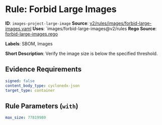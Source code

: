 # Rule: Forbid Large Images

**ID**: `images-project-large-image`
**Source**: [v2/rules/images/forbid-large-images.yaml](https://github.com/scribe-public/sample-policies/v2/rules/images/forbid-large-images.yaml)
**Uses**: `images/forbid-large-images@v2/rules
**Rego Source**: [forbid-large-images.rego](https://github.com/scribe-public/sample-policies/v2/rules/images/forbid-large-images.rego)

**Labels**: SBOM, Images

**Short Description**: Verify the image size is below the specified threshold.

## Evidence Requirements

```yaml
signed: false
content_body_type: cyclonedx-json
target_type: container
```
## Rule Parameters (`with`)

```yaml
max_size: 77819980
```
